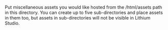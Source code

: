 Put miscellaneous assets you would like hosted from the /html/assets path in this directory.
You can create up to five sub-directories and place assets in them too, but assets in sub-directories will not be visible in
Lithium Studio.